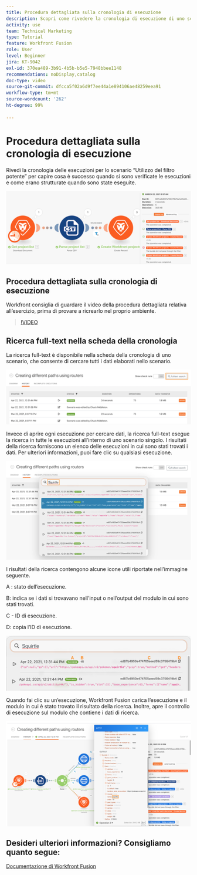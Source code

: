 ```yaml
---
title: Procedura dettagliata sulla cronologia di esecuzione
description: Scopri come rivedere la cronologia di esecuzione di uno scenario per capire cosa è successo e quando in  [!DNL Adobe Workfront Fusion].
activity: use
team: Technical Marketing
type: Tutorial
feature: Workfront Fusion
role: User
level: Beginner
jira: KT-9042
exl-id: 370ea489-3b91-4b5b-b5e5-7948bbee1148
recommendations: noDisplay,catalog
doc-type: video
source-git-commit: dfcca5f02a6d9f7ee44a1e894106ae48259eea91
workflow-type: tm+mt
source-wordcount: '262'
ht-degree: 99%

---
```


# Procedura dettagliata sulla cronologia di esecuzione

Rivedi la cronologia delle esecuzioni per lo scenario “Utilizzo del filtro potente” per capire cosa è successo quando si sono verificate le esecuzioni e come erano strutturate quando sono state eseguite.

![Immagine della cronologia di esecuzione in uno scenario Fusion](assets/execution-history-and-scheduling-1.png)

## Procedura dettagliata sulla cronologia di esecuzione

Workfront consiglia di guardare il video della procedura dettagliata relativa all’esercizio, prima di provare a ricrearlo nel proprio ambiente.

>[!VIDEO](https://video.tv.adobe.com/v/335283/?quality=12&learn=on&enablevpops)


## Ricerca full-text nella scheda della cronologia

La ricerca full-text è disponibile nella scheda della cronologia di uno scenario, che consente di cercare tutti i dati elaborati nello scenario.

![Immagine della ricerca nella cronologia di esecuzione](assets/execution-history-and-scheduling-2.png)

Invece di aprire ogni esecuzione per cercare dati, la ricerca full-text esegue la ricerca in tutte le esecuzioni all’interno di uno scenario singolo. I risultati della ricerca forniscono un elenco delle esecuzioni in cui sono stati trovati i dati. Per ulteriori informazioni, puoi fare clic su qualsiasi esecuzione.

![Immagine di una ricerca nella cronologia di esecuzione](assets/execution-history-and-scheduling-3.png)

I risultati della ricerca contengono alcune icone utili riportate nell’immagine seguente.

A : stato dell’esecuzione.

B: indica se i dati si trovavano nell’input o nell’output del modulo in cui sono stati trovati.

C - ID di esecuzione.

D: copia l’ID di esecuzione.

![Immagine dei risultati di una ricerca nella cronologia di esecuzione](assets/execution-history-and-scheduling-4.png)

Quando fai clic su un’esecuzione, Workfront Fusion carica l’esecuzione e il modulo in cui è stato trovato il risultato della ricerca. Inoltre, apre il controllo di esecuzione sul modulo che contiene i dati di ricerca.

![Immagine di un collegamento alla cronologia di esecuzione](assets/execution-history-and-scheduling-5.png)


## Desideri ulteriori informazioni? Consigliamo quanto segue:

[Documentazione di Workfront Fusion](https://experienceleague.adobe.com/en/docs/workfront-fusion/using/get-started-with-fusion/understand-workfront-fusion/workfront-fusion-overview)
